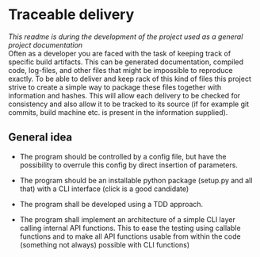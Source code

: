 # Traceable delivery
*This readme is during the development of the project used as a general project documentation*   
Often as a developer you are faced with the task of keeping track of specific build artifacts. This can be generated
documentation, compiled code, log-files, and other files that might be impossible to reproduce exactly. To be able to
deliver and keep rack of this kind of files this project strive to create a simple way to package these files together 
with information and hashes. This will allow each delivery to be checked for consistency and also allow it to be tracked
to its source (if for example git commits, build machine etc. is present in the information supplied).

## General idea
- The program should be controlled by a config file, but have the possibility to overrule this config by direct insertion
of parameters.
  
- The program should be an installable python package (setup.py and all that) with a CLI interface (click is a good
  candidate)
  
- The program shall be developed using a TDD approach.

- The program shall implement an architecture of a simple CLI layer calling internal API functions. This to ease the
testing using callable functions and to make all API functions usable from within the code (something not always)
  possible with CLI functions)